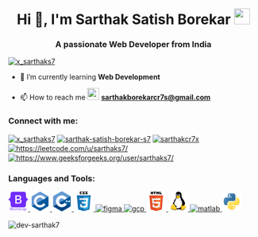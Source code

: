 <h1 align="center">Hi 👋, I'm Sarthak Satish Borekar <img src="https://abs-0.twimg.com/emoji/v2/svg/1f1ee-1f1f3.svg" width="32" height="32""></h1> 


<h3 align="center">A passionate Web Developer from India</h3>

<p align="left"> <a href="https://twitter.com/x_sarthaks7" target="blank"><img src="https://img.shields.io/twitter/follow/x_sarthaks7?logo=twitter&style=for-the-badge" alt="x_sarthaks7" /></a> </p>

- 🌱 I’m currently learning **Web Development**

- 📫 How to reach me <img src="https://media-public.canva.com/_nr44/MAE3Aa_nr44/1/t.png" height="24" width="24"> **sarthakborekarcr7s@gmail.com**

<h3 align="left">Connect with me:</h3>
<p align="left">
<a href="https://twitter.com/x_sarthaks7" target="blank"><img align="center" src="https://i.etsystatic.com/7628211/r/il/bf5665/5167793793/il_570xN.5167793793_f4yw.jpg" alt="x_sarthaks7" height="40" width="40" /></a>
<a href="https://linkedin.com/in/sarthak-satish-borekar-s7" target="blank"><img align="center" src="https://raw.githubusercontent.com/rahuldkjain/github-profile-readme-generator/master/src/images/icons/Social/linked-in-alt.svg" alt="sarthak-satish-borekar-s7" height="30" width="40" /></a>
<a href="https://instagram.com/sarthakcr7x" target="blank"><img align="center" src="https://raw.githubusercontent.com/rahuldkjain/github-profile-readme-generator/master/src/images/icons/Social/instagram.svg" alt="sarthakcr7x" height="30" width="40" /></a>
<a href="https://www.leetcode.com/https://leetcode.com/u/sarthaks7/" target="blank"><img align="center" src="https://raw.githubusercontent.com/rahuldkjain/github-profile-readme-generator/master/src/images/icons/Social/leet-code.svg" alt="https://leetcode.com/u/sarthaks7/" height="30" width="40" /></a>
<a href="https://auth.geeksforgeeks.org/user/https://www.geeksforgeeks.org/user/sarthaks7/" target="blank"><img align="center" src="https://raw.githubusercontent.com/rahuldkjain/github-profile-readme-generator/master/src/images/icons/Social/geeks-for-geeks.svg" alt="https://www.geeksforgeeks.org/user/sarthaks7/" height="30" width="40" /></a>
</p>

  


<h3 align="left">Languages and Tools:</h3> 
<p align="left"> <a href="https://getbootstrap.com" target="_blank" rel="noreferrer"> <img src="https://raw.githubusercontent.com/devicons/devicon/master/icons/bootstrap/bootstrap-plain-wordmark.svg" alt="bootstrap" width="40" height="40"/> </a> <a href="https://www.cprogramming.com/" target="_blank" rel="noreferrer"> <img src="https://raw.githubusercontent.com/devicons/devicon/master/icons/c/c-original.svg" alt="c" width="40" height="40"/> </a> <a href="https://www.w3schools.com/cpp/" target="_blank" rel="noreferrer"> <img src="https://raw.githubusercontent.com/devicons/devicon/master/icons/cplusplus/cplusplus-original.svg" alt="cplusplus" width="40" height="40"/> </a> <a href="https://www.w3schools.com/css/" target="_blank" rel="noreferrer"> <img src="https://raw.githubusercontent.com/devicons/devicon/master/icons/css3/css3-original-wordmark.svg" alt="css3" width="40" height="40"/> </a> <a href="https://www.figma.com/" target="_blank" rel="noreferrer"> <img src="https://www.vectorlogo.zone/logos/figma/figma-icon.svg" alt="figma" width="40" height="40"/> </a> <a href="https://cloud.google.com" target="_blank" rel="noreferrer"> <img src="https://www.vectorlogo.zone/logos/google_cloud/google_cloud-icon.svg" alt="gcp" width="40" height="40"/> </a> <a href="https://www.w3.org/html/" target="_blank" rel="noreferrer"> <img src="https://raw.githubusercontent.com/devicons/devicon/master/icons/html5/html5-original-wordmark.svg" alt="html5" width="40" height="40"/> </a> <a href="https://www.linux.org/" target="_blank" rel="noreferrer"> <img src="https://raw.githubusercontent.com/devicons/devicon/master/icons/linux/linux-original.svg" alt="linux" width="40" height="40"/> </a> <a href="https://www.mathworks.com/" target="_blank" rel="noreferrer"> <img src="https://upload.wikimedia.org/wikipedia/commons/2/21/Matlab_Logo.png" alt="matlab" width="40" height="40"/> </a> <a href="https://www.python.org" target="_blank" rel="noreferrer"> <img src="https://raw.githubusercontent.com/devicons/devicon/master/icons/python/python-original.svg" alt="python" width="40" height="40"/> </a> </p>

<p><img align="center" src="https://github-readme-streak-stats.herokuapp.com/?user=dev-sarthak7&" alt="dev-sarthak7" /></p>
